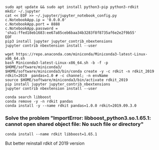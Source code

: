 ```shell 
sudo apt update && sudo apt install python3-pip python3-rdkit 
mkdir ~/.jupyter
cat << EOF >> ~/.jupyter/jupyter_notebook_config.py
c.NotebookApp.ip = '0.0.0.0'
c.NotebookApp.port = 8888
c.NotebookApp.password = 'sha1:ffed18eb1683:ee67a85ceb6baa34b3283f8f8735af6e2e2f9b55'
EOF
pip3 install jupyter jupyter_contrib_nbextensions
jupyter contrib nbextension install --user
```

```shell
wget https://repo.anaconda.com/miniconda/Miniconda3-latest-Linux-x86_64.sh 
bash Miniconda3-latest-Linux-x86_64.sh -b -f -p $HOME/software/miniconda3/
$HOME/software/miniconda3/bin/conda create -y -c rdkit -n rdkit_2019 rdkit=2019  pandas=1.0 # -c channel; -n envName
source $HOME/software/miniconda3/bin/activate rdkit_2019
pip install jupyter jupyter_contrib_nbextensions 
jupyter contrib nbextension install --user
```
``` 
conda search libboost
conda remove -y -n rdkit pandas
conda install -y --name rdkit pandas=1.0.0 rdkit=2019.09.3.0 
```
### Solve the problem "ImportError: libboost_python3.so.1.65.1: cannot open shared object file: No such file or directory"
```shell
conda install --name rdkit libboost=1.65.1 
```
But better reinstall rdkit of 2019 version

